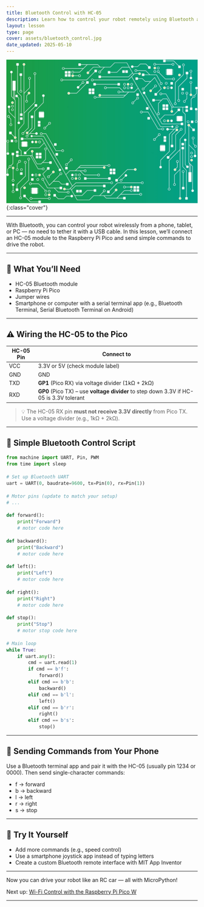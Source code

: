 ```yaml
---
title: Bluetooth Control with HC-05
description: Learn how to control your robot remotely using Bluetooth and a smartphone or computer.
layout: lesson
type: page
cover: assets/bluetooth_control.jpg
date_updated: 2025-05-10
---
```


![Cover](assets/02.jpg){:class="cover"}

---

With Bluetooth, you can control your robot wirelessly from a phone, tablet, or PC — no need to tether it with a USB cable. In this lesson, we’ll connect an HC-05 module to the Raspberry Pi Pico and send simple commands to drive the robot.

---

## 🔌 What You’ll Need

- HC-05 Bluetooth module
- Raspberry Pi Pico
- Jumper wires
- Smartphone or computer with a serial terminal app (e.g., Bluetooth Terminal, Serial Bluetooth Terminal on Android)

---

## ⚠️ Wiring the HC-05 to the Pico

| HC-05 Pin | Connect to |
|-----------|------------|
| VCC       | 3.3V or 5V (check module label) |
| GND       | GND |
| TXD       | **GP1** (Pico RX) via voltage divider (1kΩ + 2kΩ) |
| RXD       | **GP0** (Pico TX) – use **voltage divider** to step down 3.3V if HC-05 is 3.3V tolerant |

> 💡 The HC-05 RX pin **must not receive 3.3V directly** from Pico TX. Use a voltage divider (e.g., 1kΩ + 2kΩ).

---

## 🧪 Simple Bluetooth Control Script

```python
from machine import UART, Pin, PWM
from time import sleep

# Set up Bluetooth UART
uart = UART(0, baudrate=9600, tx=Pin(0), rx=Pin(1))

# Motor pins (update to match your setup)
# ...

def forward():
    print("Forward")
    # motor code here

def backward():
    print("Backward")
    # motor code here

def left():
    print("Left")
    # motor code here

def right():
    print("Right")
    # motor code here

def stop():
    print("Stop")
    # motor stop code here

# Main loop
while True:
    if uart.any():
        cmd = uart.read(1)
        if cmd == b'f':
            forward()
        elif cmd == b'b':
            backward()
        elif cmd == b'l':
            left()
        elif cmd == b'r':
            right()
        elif cmd == b's':
            stop()
```

---

## 📱 Sending Commands from Your Phone

Use a Bluetooth terminal app and pair it with the HC-05 (usually pin 1234 or 0000). Then send single-character commands:

- f → forward
- b → backward
- l → left
- r → right
- s → stop

---

## 🧩 Try It Yourself

- Add more commands (e.g., speed control)
- Use a smartphone joystick app instead of typing letters
- Create a custom Bluetooth remote interface with MIT App Inventor

---

Now you can drive your robot like an RC car — all with MicroPython!

Next up: [Wi-Fi Control with the Raspberry Pi Pico W](09_wifi_control)

---

